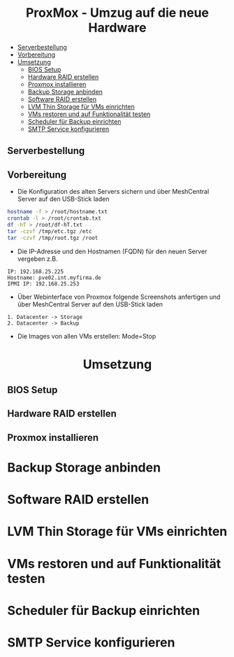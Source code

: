 <h1 align="center">ProxMox - Umzug auf die neue Hardware</h1>

- [Serverbestellung](#serverbestellung)
- [Vorbereitung](#vorbereitung)
- [Umsetzung](#umsetzung)
  - [BIOS Setup](#bios-setup)
  - [Hardware RAID erstellen](#hardware-raid-erstellen)
  - [Proxmox installieren](#proxmox-installieren)
  - [Backup Storage anbinden](#backup-storage-anbinden)
  - [Software RAID erstellen](#software-raid-erstellen)
  - [LVM Thin Storage für VMs einrichten](#lvm-thin-storage-für-vms-einrichten)
  - [VMs restoren und auf Funktionalität testen](#vms-restoren-und-auf-funktionalität-testen)
  - [Scheduler für Backup einrichten](#scheduler-für-backup-einrichten)
  - [SMTP Service konfigurieren](#smtp-service-konfigurieren)

## Serverbestellung

## Vorbereitung
- Die Konfiguration des alten Servers sichern und über MeshCentral Server auf den USB-Stick laden

```bash
hostname -f > /root/hostname.txt
crontab -l > /root/crontab.txt
df -hT > /root/df-hT.txt
tar -czvf /tmp/etc.tgz /etc
tar -czvf /tmp/root.tgz /root
```

- Die IP-Adresse und den Hostnamen (FQDN) für den neuen Server vergeben z.B.

```
IP: 192.168.25.225
Hostname: pve02.int.myfirma.de
IPMI IP: 192.168.25.253
```
- Über Webinterface von Proxmox folgende Screenshots anfertigen und über MeshCentral Server auf den USB-Stick laden

```
1. Datacenter -> Storage
2. Datacenter -> Backup 
```
- Die Images von allen VMs erstellen: Mode=Stop 

<h1 align="center">Umsetzung</h1>

## BIOS Setup

## Hardware RAID erstellen

## Proxmox installieren

# Backup Storage anbinden

# Software RAID erstellen

# LVM Thin Storage für VMs einrichten

# VMs restoren und auf Funktionalität testen 

# Scheduler für Backup einrichten

# SMTP Service konfigurieren

